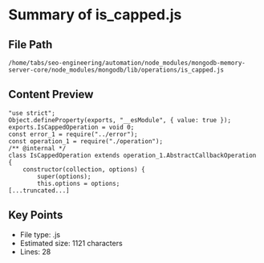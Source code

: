 # Summary of is_capped.js
  
## File Path
`/home/tabs/seo-engineering/automation/node_modules/mongodb-memory-server-core/node_modules/mongodb/lib/operations/is_capped.js`

## Content Preview
```
"use strict";
Object.defineProperty(exports, "__esModule", { value: true });
exports.IsCappedOperation = void 0;
const error_1 = require("../error");
const operation_1 = require("./operation");
/** @internal */
class IsCappedOperation extends operation_1.AbstractCallbackOperation {
    constructor(collection, options) {
        super(options);
        this.options = options;
[...truncated...]
```

## Key Points
- File type: .js
- Estimated size: 1121 characters
- Lines: 28
